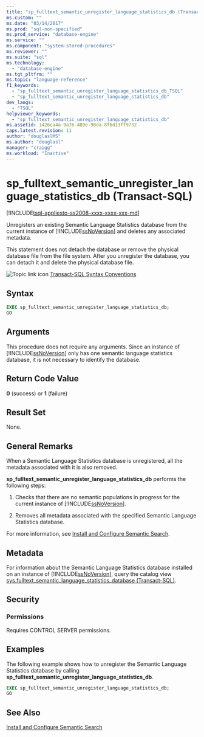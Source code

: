 ```yaml
---
title: "sp_fulltext_semantic_unregister_language_statistics_db (Transact-SQL) | Microsoft Docs"
ms.custom: ""
ms.date: "03/14/2017"
ms.prod: "sql-non-specified"
ms.prod_service: "database-engine"
ms.service: ""
ms.component: "system-stored-procedures"
ms.reviewer: ""
ms.suite: "sql"
ms.technology: 
  - "database-engine"
ms.tgt_pltfrm: ""
ms.topic: "language-reference"
f1_keywords: 
  - "sp_fulltext_semantic_unregister_language_statistics_db_TSQL"
  - "sp_fulltext_semantic_unregister_language_statistics_db"
dev_langs: 
  - "TSQL"
helpviewer_keywords: 
  - "sp_fulltext_semantic_unregister_language_statistics_db"
ms.assetid: 1426ca4a-9a76-489e-98da-8f6d13ff9732
caps.latest.revision: 11
author: "douglaslMS"
ms.author: "douglasl"
manager: "craigg"
ms.workload: "Inactive"
---
```

# sp_fulltext_semantic_unregister_language_statistics_db (Transact-SQL)
[!INCLUDE[tsql-appliesto-ss2008-xxxx-xxxx-xxx-md](../../includes/tsql-appliesto-ss2008-xxxx-xxxx-xxx-md.md)]

  Unregisters an existing Semantic Language Statistics database from the current instance of [!INCLUDE[ssNoVersion](../../includes/ssnoversion-md.md)] and deletes any associated metadata.  
  
 This statement does not detach the database or remove the physical database file from the file system. After you unregister the database, you can detach it and delete the physical database file.  
  
 ![Topic link icon](../../database-engine/configure-windows/media/topic-link.gif "Topic link icon") [Transact-SQL Syntax Conventions](../../t-sql/language-elements/transact-sql-syntax-conventions-transact-sql.md)  
  
## Syntax  
  
```sql  
EXEC sp_fulltext_semantic_unregister_language_statistics_db;  
GO  
```  
  
##  <a name="Arguments"></a> Arguments  
 This procedure does not require any arguments. Since an instance of [!INCLUDE[ssNoVersion](../../includes/ssnoversion-md.md)] only has one semantic language statistics database, it is not necessary to identify the database.  
  
## Return Code Value  
 **0** (success) or **1** (failure)  
  
## Result Set  
 None.  
  
## General Remarks  
 When a Semantic Language Statistics database is unregistered, all the metadata associated with it is also removed.  
  
 **sp_fulltext_semantic_unregister_language_statistics_db** performs the following steps:  
  
1.  Checks that there are no semantic populations in progress for the current instance of [!INCLUDE[ssNoVersion](../../includes/ssnoversion-md.md)].  
  
2.  Removes all metadata associated with the specified Semantic Language Statistics database.  
  
 For more information, see [Install and Configure Semantic Search](../../relational-databases/search/install-and-configure-semantic-search.md).  
  
## Metadata  
 For information about the Semantic Language Statistics database installed on an instance of [!INCLUDE[ssNoVersion](../../includes/ssnoversion-md.md)], query the catalog view [sys.fulltext_semantic_language_statistics_database &#40;Transact-SQL&#41;](../../relational-databases/system-catalog-views/sys-fulltext-semantic-language-statistics-database-transact-sql.md).  
  
## Security  
  
### Permissions  
 Requires CONTROL SERVER permissions.  
  
## Examples  
 The following example shows how to unregister the Semantic Language Statistics database by calling **sp_fulltext_semantic_unregister_language_statistics_db**.  
  
```sql  
EXEC sp_fulltext_semantic_unregister_language_statistics_db;  
GO  
```  
  
## See Also  
 [Install and Configure Semantic Search](../../relational-databases/search/install-and-configure-semantic-search.md)  
  
  
